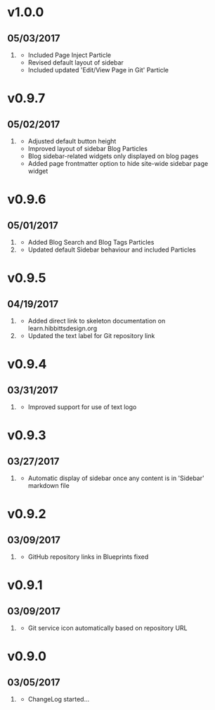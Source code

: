 # v1.0.0
## 05/03/2017

1. [](#improved)
    * Included Page Inject Particle
    * Revised default layout of sidebar
    * Included updated 'Edit/View Page in Git' Particle

# v0.9.7
## 05/02/2017

1. [](#improved)
    * Adjusted default button height
    * Improved layout of sidebar Blog Particles
    * Blog sidebar-related widgets only displayed on blog pages
    * Added page frontmatter option to hide site-wide sidebar page widget

# v0.9.6
## 05/01/2017

1. [](#new)
    * Added Blog Search and Blog Tags Particles
1. [](#improved)
    * Updated default Sidebar behaviour and included Particles

# v0.9.5
## 04/19/2017

1. [](#new)
    * Added direct link to skeleton documentation on learn.hibbittsdesign.org
1. [](#improved)
    * Updated the text label for Git repository link

# v0.9.4
## 03/31/2017

1. [](#improved)
    * Improved support for use of text logo

# v0.9.3
## 03/27/2017

1. [](#improved)
    * Automatic display of sidebar once any content is in 'Sidebar' markdown file

# v0.9.2
## 03/09/2017

1. [](#bugfix)
    * GitHub repository links in Blueprints fixed

# v0.9.1
## 03/09/2017

1. [](#improved)
    * Git service icon automatically based on repository URL

# v0.9.0
## 03/05/2017

1. [](#new)
    * ChangeLog started...
